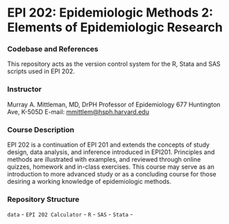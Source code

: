 # EPI 202: Epidemiologic Methods 2: Elements of Epidemiologic Research

### Codebase and References
This repository acts as the version control system for the R, Stata and SAS scripts used in EPI 202.

### Instructor

Murray A. Mittleman, MD, DrPH
Professor of Epidemiology
677 Huntington Ave, K-505D
E-mail: mmittlem@hsph.harvard.edu

### Course Description 
EPI 202 is a continuation of EPI 201 and extends the concepts of study design, data analysis, and inference introduced in EPI201. Principles and methods are illustrated with examples, and reviewed through online quizzes, homework and in-class exercises. This course may serve as an introduction to more advanced study or as a concluding course for those desiring a working knowledge of epidemiologic methods. 

### Repository Structure
`data` - 
`EPI 202 Calculator` - 
`R` - 
`SAS` - 
`Stata` - 

